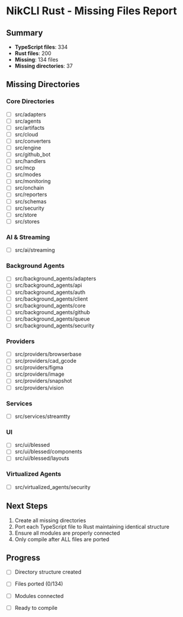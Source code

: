 # NikCLI Rust - Missing Files Report

## Summary
- **TypeScript files**: 334
- **Rust files**: 200  
- **Missing**: 134 files
- **Missing directories**: 37

## Missing Directories

### Core Directories
- [ ] src/adapters
- [ ] src/agents
- [ ] src/artifacts
- [ ] src/cloud
- [ ] src/converters
- [ ] src/engine
- [ ] src/github_bot
- [ ] src/handlers
- [ ] src/mcp
- [ ] src/modes
- [ ] src/monitoring
- [ ] src/onchain
- [ ] src/reporters
- [ ] src/schemas
- [ ] src/security
- [ ] src/store
- [ ] src/stores

### AI & Streaming
- [ ] src/ai/streaming

### Background Agents
- [ ] src/background_agents/adapters
- [ ] src/background_agents/api
- [ ] src/background_agents/auth
- [ ] src/background_agents/client
- [ ] src/background_agents/core
- [ ] src/background_agents/github
- [ ] src/background_agents/queue
- [ ] src/background_agents/security

### Providers
- [ ] src/providers/browserbase
- [ ] src/providers/cad_gcode
- [ ] src/providers/figma
- [ ] src/providers/image
- [ ] src/providers/snapshot
- [ ] src/providers/vision

### Services
- [ ] src/services/streamtty

### UI
- [ ] src/ui/blessed
- [ ] src/ui/blessed/components
- [ ] src/ui/blessed/layouts

### Virtualized Agents
- [ ] src/virtualized_agents/security

## Next Steps

1. Create all missing directories
2. Port each TypeScript file to Rust maintaining identical structure
3. Ensure all modules are properly connected
4. Only compile after ALL files are ported

## Progress
- [ ] Directory structure created
- [ ] Files ported (0/134)
- [ ] Modules connected
- [ ] Ready to compile

